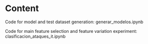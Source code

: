 # Content

Code for model and test dataset generation: generar_modelos.ipynb

Code for main feature selection and feature variation experiment: clasificacion_ataques_it.ipynb
